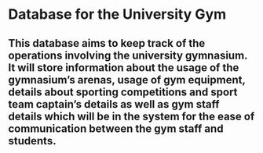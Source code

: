 # Database for the University Gym

## This database aims to keep track of the operations involving the university gymnasium. It will store information about the usage of the gymnasium’s arenas, usage of gym equipment, details about sporting competitions and sport team captain’s details as well as gym staff details which will be in the system for the ease of communication between the gym staff and students.


